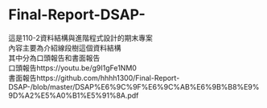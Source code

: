 # Final-Report-DSAP-
這是110-2資料結構與進階程式設計的期末專案  
內容主要為介紹線段樹這個資料結構  
其中分為口頭報告和書面報告  
口頭報告https://youtu.be/g9I1gFe1NM0  
書面報告https://github.com/hhhh1300/Final-Report-DSAP-/blob/master/DSAP%E6%9C%9F%E6%9C%AB%E6%9B%B8%E9%9D%A2%E5%A0%B1%E5%91%8A.pdf  
